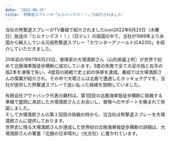 ```yaml
---
date: '2022-06-25'
title: '熊撃退スプレーが「ヒルナンデス！！」で紹介されました'
---
```


当社の熊撃退スプレーがTV番組で紹介されましたicon2022年6月23日（木曜日）放送の『ヒルナンデス！！』（日テレ）の版国の中で、当社が1989年より米国から輸入している元祖熊撃退スプレー「カウンターアソールト(CA230)」を紹介していただきました。

25年前の1997年6月23日、冒険家の大場満郎さん（山形県最上町）が世界で初めて北極海単独徒歩横断に成功しています。3度の失敗で全ての足の指と右手の指2本を凍傷で失い、4度目の挑戦で史上初の快挙を達成。番組では大場満郎さんの偉業が紹介され、その中で大場さんは北極で遭遇したホッキョクグマを、当社が提供した熊撃退スプレーで追い払った経緯を説明していました。

有限会社アウトバック代表の藤村は、第1回目の北極海単独徒歩横断に挑戦する準備で盛岡に来訪した大場満郎さんとお会いし、冒険へのサポートを頼まれて快諾しました。  
そして大場満郎さんの第１回目の挑戦の時から、当当社は熊撃退スプレーを大場満郎さんに提供しております。  
世界史に残る大場満郎さんが達成した世界初の北極海単独徒歩横断の詳細は、大場満郎さんの著書『北極の日本晴れ』（光文社）に書かれています。
